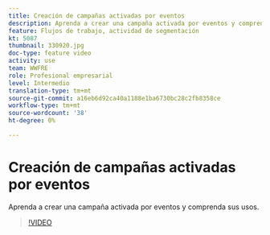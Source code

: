 ```yaml
---
title: Creación de campañas activadas por eventos
description: Aprenda a crear una campaña activada por eventos y comprenda sus usos.
feature: Flujos de trabajo, actividad de segmentación
kt: 5087
thumbnail: 330920.jpg
doc-type: feature video
activity: use
team: WWFRE
role: Profesional empresarial
level: Intermedio
translation-type: tm+mt
source-git-commit: a16eb6d92ca40a1188e1ba6730bc28c2fb8358ce
workflow-type: tm+mt
source-wordcount: '38'
ht-degree: 0%

---
```



# Creación de campañas activadas por eventos

Aprenda a crear una campaña activada por eventos y comprenda sus usos.

>[!VIDEO](https://video.tv.adobe.com/v/330920?quality=12)
